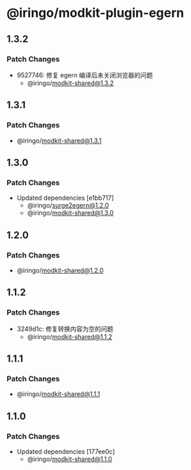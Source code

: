 # @iringo/modkit-plugin-egern

## 1.3.2

### Patch Changes

- 9527746: 修复 egern 编译后未关闭浏览器的问题
  - @iringo/modkit-shared@1.3.2

## 1.3.1

### Patch Changes

- @iringo/modkit-shared@1.3.1

## 1.3.0

### Patch Changes

- Updated dependencies [e1bb717]
  - @iringo/surge2egern@1.2.0
  - @iringo/modkit-shared@1.3.0

## 1.2.0

### Patch Changes

- @iringo/modkit-shared@1.2.0

## 1.1.2

### Patch Changes

- 3249d1c: 修复转换内容为空的问题
  - @iringo/modkit-shared@1.1.2

## 1.1.1

### Patch Changes

- @iringo/modkit-shared@1.1.1

## 1.1.0

### Patch Changes

- Updated dependencies [177ee0c]
  - @iringo/modkit-shared@1.1.0
